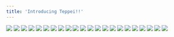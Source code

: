 ```yaml
---
title: 'Introducing Teppei!!'
---
```


![](images/violence-salaryman-teppei/part-1/t2.jpg)
![](images/violence-salaryman-teppei/part-1/t3.jpg)
![](images/violence-salaryman-teppei/part-1/t4.jpg)
![](images/violence-salaryman-teppei/part-1/t5.jpg)
![](images/violence-salaryman-teppei/part-1/t6.jpg)
![](images/violence-salaryman-teppei/part-1/t7.jpg)
![](images/violence-salaryman-teppei/part-1/t8.jpg)
![](images/violence-salaryman-teppei/part-1/t9.jpg)
![](images/violence-salaryman-teppei/part-1/t10.jpg)
![](images/violence-salaryman-teppei/part-1/t11.jpg)
![](images/violence-salaryman-teppei/part-1/t12.jpg)
![](images/violence-salaryman-teppei/part-1/t13.jpg)
![](images/violence-salaryman-teppei/part-1/t14.jpg)
![](images/violence-salaryman-teppei/part-1/t15.jpg)
![](images/violence-salaryman-teppei/part-1/t16.jpg)
![](images/violence-salaryman-teppei/part-1/t17.jpg)
![](images/violence-salaryman-teppei/part-1/t18.jpg)
![](images/violence-salaryman-teppei/part-1/t19.jpg)
![](images/violence-salaryman-teppei/part-1/t20.jpg)
![](images/violence-salaryman-teppei/part-1/t21.jpg)
![](images/violence-salaryman-teppei/part-1/t22.jpg)
![](images/violence-salaryman-teppei/part-1/t23.jpg)